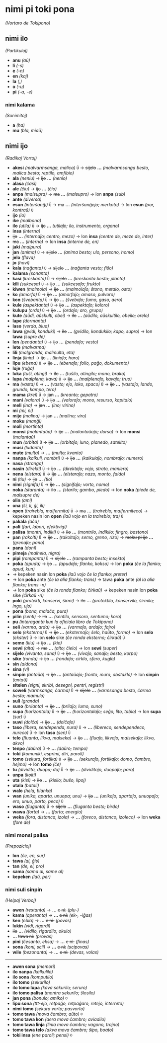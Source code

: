 # nimi pi toki pona
*(Vortaro de Tokipono)*

## nimi ilo
*(Partikuloj)*

* **anu** *(aŭ)*
* **li** *(-s)*
* **e** *(-n)*
* **en** *(kaj)*
* **la** *(,)*
* **o** *(-u)*
* **pi** *(-a, -e)*

### nimi kalama
*(Sonimitoj)*

* **a** *(ha)*
* **mu** *(bla, miaŭ)*

## nimi ijo
*(Radikaj Vortoj)*

* **akesi** *(malvarmsanga, malica)* `Ü` → ~~sijelo~~ **…** *(malvarmsanga besto, malica besto; reptilo, amfibio)*
* **ala** *(neniu)* → ~~ijo~~ **…** *(nenio)*
* **alasa** *(ĉasi)*
* **ale** *(ĉiu)* → ~~ijo~~ **…** *(ĉio)*
* **anpa** *(malsupra)* → ~~ma~~ **…** *(malsupro)* → lon **anpa** *(sub)*
* **ante** *(diversa)*
* **esun** *(interŝanĝi)* `Ü` → ~~ma~~ **…** *(interŝanĝejo; merkato)* → lon **esun** *(por, kontraŭ)* `Ü`
* **ijo** *(io)*
* **ike** *(malbona)*
* **ilo** *(utila)* `Ü` → ~~ijo~~ **…** *(utilaĵo; ilo, instrumento, organo)*
* **insa** *(interna)*
 * ~~ijo~~ **…** *(internaĵo; centro, mezo)* → lon **insa** *(centre de, meze de, inter)*
 * ~~ma~~ **…** *(interno)* → lon **insa** *(interne de, en)*
* **jaki** *(malpura)*
* **jan** *(anima)* `Ü` → ~~sijelo~~ **…** *(anima besto; ulo, persono, homo)*
* **jelo** *(flava)*
* **jo** *(havi)*
* **kala** *(naĝanta)* `Ü` → ~~sijelo~~ **…** *(naĝanta vesto; fiŝo)*
* **kalama** *(sonanta)*
* **kasi** *(kreskanta)* `Ü` → ~~sijelo~~ **…** *(kreskanta besto; planto)*
* **kili** *(sukcesa)* `Ü` → ~~ijo~~ **…** *(sukcesaĵo; frukto)*
* **kiwen** *(malmola)* → ~~ijo~~ **…** *(malmolaĵo; ŝtono, metalo, osto)*
* **ko** *(amorfa)* `Ü` → ~~ijo~~ **…** *(amorfaĵo; amaso, pulvoro)*
* **kon** *(ŝvebanta)* `Ü` → ~~ijo~~ **…** *(ŝvebaĵo; fumo, gaso, aero)*
* **kule** *(aspektanta)* `Ü` → ~~ijo~~ **…** *(aspektaĵo; koloro)*
* **kulupu** *(orda)* `Ü` → ~~ijo~~ **…** *(ordaĵo; aro, grupo)*
* **kute** *(aŭdi, aŭskulti, obei)* → ~~ilo~~ **…** *(aŭdilo, aŭskultilo, obeilo; orelo)*
* **lape** *(dormanta)*
* **laso** *(verda, blua)*
* **lawa** *(gvidi, konduki)* → ~~ilo~~ **…** *(gvidilo, kondukilo; kapo, supro)* → lon **lawa** *(supre de)*
* **len** *(pendanta)* `Ü` → ~~ijo~~ **…** *(pendaĵo; vesto)*
* **lete** *(malvarma)*
* **lili** *(malgranda, malmulta, eta)*
* **linja** *(linia)* → ~~ijo~~ **…** *(liniaĵo; haro)*
* **lipu** *(ebena)* `Ü` → ~~ijo~~ **…** *(ebenaĵo; folio, paĝo, dokumento)*
* **loje** *(ruĝa)*
* **luka** *(tuŝi, atingi)* → ~~ilo~~ **…** *(tuŝilo, atingilo; mano, brako)*
* **lupa** *(malplena, kava)* `Ü` → ~~ijo~~ **…** *(malplenaĵo, kavaĵo; truo)*
* **ma** *(vasta)* `Ü` → **…** *(vasto; ejo, loko, spaco)* `Ü` → ~~ijo~~ **…** *(vastaĵo; lando, grundo, kampo, tero)*
* **mama** *(krei)* `Ü` → ~~jan~~ **…** *(kreanto; gepatro)*
* **mani** *(valora)* `Ü` → ~~ijo~~ **…** *(valoraĵo; mono, resurso, kapitalo)*
* **meli** *(ina)* → ~~jan~~ **…** *(ino; virino)*
* **mi** *(mi, ni)*
* **mije** *(malina)* → ~~jan~~ **…** *(malino; viro)*
* **moku** *(manĝi)*
* **moli** *(mortinta)*
* **monsi** *(malantaŭa)* → ~~ijo~~ **…** *(malantaŭaĵo; dorso)* → lon **monsi** *(malantaŭ)*
* **mun** *(orbita)* `Ü` → ~~ijo~~ **…** *(orbitaĵo; luno, planedo, satelito)*
* **musi** *(ludanta)*
* **mute** *(multa)* → **…** *(multo; kvanto)*
* **nanpa** *(kalkuli, nombri)* `Ü` → ~~ijo~~ **…** *(kalkulaĵo, nombraĵo; numero)*
* **nasa** *(stranga)*
* **nasin** *(direkti)* `Ü` → ~~ijo~~ **…** *(direktaĵo; vojo, strato, maniero)*
* **nena** *(elstara)* `Ü` → ~~ijo~~ **…** *(elstaraĵo; nazo, monto, faldo)*
* **ni** *(tiu)* → ~~ijo~~ **…** *(tio)*
* **nimi** *(signifa)* `Ü` → ~~ijo~~ **…** *(signifaĵo; vorto, nomo)*
* **noka** *(staranta)* → ~~ilo~~ **…** *(starilo; gambo, piedo)* → lon **noka** *(piede de, malsupre de)*
* **olin** *(ami)*
* **ona** *(ŝi, li, ĝi, ili)*
* **open** *(trairebla, malfermita)* `Ü` → ~~ma~~ **…** *(traireblo, malfermiteco)* → kepeken nasin lon **open** *(laŭ vojo en la traireblo; tra)* `Ü`
* **pakala** *(aĉa)*
* **pali** *(fari, labori, efektivigi)*
* **palisa** *(montri, indiki)* `Ü` → ~~ilo~~ **…** *(montrilo, indikilo; fingro, bastono)*
* **pan** *(rakolti)* `Ü` → ~~ijo~~ **…** *(rakoltaĵo; semo, greno, rizo)* → ~~moku pi ijo~~ **…** *(grenaĵo; pano)*
* **pana** *(doni)*
* **pimeja** *(malhela, nigra)*
* **pipi** *(rampanta)* `Ü` → ~~sijelo~~ **…** *(rampanta besto; insekto)*
* **poka** *(apuda)* → ~~ijo~~ **…** *(apudaĵo; flanko, kokso)* → lon **poka** *(ĉe la flanko; apud, kun)*
 * → kepeken nasin lon **poka** *(laŭ vojo ĉe la flanko; preter)*
 * → lon **poka** ante *(ĉe la alia flanko; trans)* → tawa **poka** ante *(al la alia flanko; trans -n)*
 * → lon **poka** sike *(ĉe la ronda flanko; ĉirkaŭ)* → kepeken nasin lon **poka** sike *(ĉirkaŭ -n)*
* **poki** *(protekti, konservi, ŝirmi)* → ~~ilo~~ **…** *(protektilo, konservilo, ŝirmilo; ingo, ujo)*
* **pona** *(bona, malaĉa, pura)*
* **pilin** *(senti)* → ~~ilo~~ **…** *(sentilo, sensoro, sentumo; koro)*
* **pu** *(interaganta kun la oficiala libro de Tokipono)*
* **seli** *(varma, arda)* → ~~ijo~~ **…** *(varmaĵo, ardaĵo; fajro)*
* **selo** *(eksterna)* `Ü` → ~~ijo~~ **…** *(eksternaĵo; ŝelo, haŭto, formo)* → lon **selo** *(ekster)* `Ü` → lon **selo** sike *(ĉe ronda eksterno; ĉirkaŭ)* `Ü`
* **seme** *(kiu)* → ~~ijo~~ **…** *(kio)*
* **sewi** *(alta)* → ~~ma~~ **…** *(alto; ĉielo)* → lon **sewi** *(super)*
* **sijelo** *(vivanta, sana)* `Ü` → ~~ijo~~ **…** *(vivaĵo, sanaĵo; besto, korpo)*
* **sike** *(ronda)* → ~~ijo~~ **…** *(rondaĵo; cirklo, sfero, kuglo)*
* **sin** *(aldona)*
* **sina** *(vi)*
* **sinpin** *(antaŭa)* → ~~ijo~~ **…** *(antaŭaĵo; fronto, muro, obstaklo)* → lon **sinpin** *(antaŭ)*
* **sitelen** *(signi, skribi, desegni, pentri, registri)*
* **soweli** *(varmsanga, ĉarma)* `Ü` → ~~sijelo~~ **…** *(varmsanga besto, ĉarma besto; mamulo)*
* **suli** *(granda)*
* **suno** *(brilanta)* → ~~ijo~~ **…** *(brilaĵo; lumo, suno)*
* **supa** *(horizontala)* `Ü` → ~~ijo~~ **…** *(horizontalaĵo; seĝo, lito, tablo)* → lon **supa** *(sur)* `Ü`
* **suwi** *(dolĉa)* → ~~ijo~~ **…** *(dolĉaĵo)*
* **taso** *(libera, sendependa, nura)* `Ü` → **…** *(libereco, sendependeco, nureco)* `Ü` → lon **taso** *(sen)* `Ü`
* **telo** *(fluanta, likva, malseka)* → ~~ijo~~ **…** *(fluaĵo, likvaĵo, malsekaĵo; likvo, akvo)*
* **tenpo** *(daŭra)* `Ü` → **…** *(daŭro; tempo)*
* **toki** *(komuniki, esprimi, diri, paroli)*
* **tomo** *(sekura, fortika)* `Ü` → ~~ijo~~ **…** *(sekuraĵo, fortikaĵo; domo, ĉambro, hejmo)* → lon **tomo** *(ĉe)*
* **tu** *(dividita, duopa; du)* `Ü` → ~~ijo~~ **…** *(dividitaĵo, duopaĵo; paro)*
* **unpa** *(koiti)*
* **uta** *(kisi)* → ~~ilo~~ **…** *(kisilo; buŝo, lipoj)*
* **utala** *(batali)*
* **walo** *(hela, blanka)*
* **wan** *(unika, aparta, unuopa; unu)* → ~~ijo~~ **…** *(unikaĵo, apartaĵo, unuopaĵo; ero, unuo, parto, peco)* `Ü`
* **waso** *(fluganta)* `Ü` → ~~sijelo~~ **…** *(fluganta besto; birdo)*
* **wawa** *(forta)* → **…** *(forto; energio)*
* **weka** *(fora, distanca, izola)* → **…** *(foreco, distanco, izoleco)* → lon **weka** *(fore de)*

### nimi monsi palisa
*(Prepozicioj)*

* **lon** *(ĉe, en, sur)*
* **tawa** *(al, ĝis)*
* **tan** *(de, el, pro)*
* **sama** *(sama al, same al)*
* **kepeken** *(laŭ, per)*

### nimi suli sinpin
*(Helpaj Verboj)*

* **awen** *(restanta)* → **…** ~~e ni:~~ *(plu-)*
* **kama** *(aperanta)* → **…** ~~e ni:~~ *(ek-, -iĝas)*
* **ken** *(ebla)* → **…** ~~e ni:~~ *(povas)*
* **lukin** *(vidi, rigardi)*
 * ~~ilo~~ **…** *(vidilo, rigardilo; okulo)*
 * **…** ~~tawa ni:~~ *(provas)*
* **pini** *(ĉesanta, eksa)* → **…** ~~e ni:~~ *(finas)*
* **sona** *(koni, scii)* → **…** ~~e ni:~~ *(scipovas)*
* **wile** *(bezonanta)* → **…** ~~e ni:~~ *(devas, volas)*

___
* **awen sona** *(memori)*
* **ilo nanpa** *(kalkulilo)*
* **ilo sona** *(komputilo)*
* **ilo tomo** *(sekurilo)*
 * **ilo tomo lupa** *(kava sekurilo; seruro)*
 * **ilo tomo palisa** *(montra sekurilo; ŝlosilo)*
* **jan pona** *(bonulo; amiko)* `©`
* **lipu sona** *(ttt-ejo, retpaĝo, retpaĝaro, retejo, interreto)*
* **nimi tomo** *(sekura vorto; pasvorto)*
* **tomo tawa** *(mova ĉambro; aŭto)* `©`
 * **tomo tawa kon** *(aera mova ĉambro; aviadilo)*
 * **tomo tawa linja** *(linia mova ĉambro; vagono, trajno)*
 * **tomo tawa telo** *(akva mova ĉambro; ŝipo, boato)*
* **toki insa** *(ene paroli; pensi)* `©`

